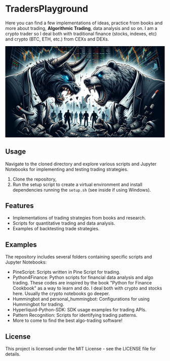 # TradersPlayground
Here you can find a few implementations of ideas, practice from books and more about trading, **Algorithmic Trading**, data analysis and so on.
I am a crypto trader so I deal both with traditional finance (stocks, indexes, etc) and crypto (BTC, ETH, etc.) from CEXs and DEXs.

![Image1](_images/bullvsbear.webp)

## Usage
Navigate to the cloned directory and explore various scripts and Jupyter Notebooks for implementing and testing trading strategies. 
1. Clone the repository, 
2. Run the setup script to create a virtual environment and install dependencies running the ``setup.sh`` (see inside if using Windows).

## Features
- Implementations of trading strategies from books and research.
- Scripts for quantitative trading and data analysis.
- Examples of backtesting trade strategies.

## Examples
The repository includes several folders containing specific scripts and Jupyter Notebooks:
- PineScript: Scripts written in Pine Script for trading.
- Python4Finance: Python scripts for financial data analysis and algo trading. These codes are inspired by the book "Python for Finance Cookbook" as a way to learn and do. I deal both with crypto and stocks here. Usually the crypto notebooks go deeper.
- Hummingbot and personal_hummingbot: Configurations for using Hummingbot for trading.
- Hyperliquid-Python-SDK: SDK usage examples for trading APIs.
- Pattern Recognition: Scripts for identifying trading patterns.
- More to come to find the best algo-trading software!

## License
This project is licensed under the MIT License - see the LICENSE file for details.
